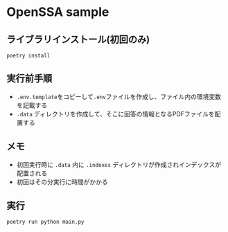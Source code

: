 # OpenSSA sample

## ライブラリインストール(初回のみ)

```
poetry install
```

## 実行前手順

- `.env.template`をコピーして`.env`ファイルを作成し、ファイル内の環境変数を記載する
- `.data` ディレクトリを作成して、そこに回答の情報となるPDFファイルを配置する

## メモ

- 初回実行時に `.data` 内に `.indexes` ディレクトリが作成されインデックスが配置される
- 初回はその分実行に時間がかかる

## 実行

```
poetry run python main.py
```
